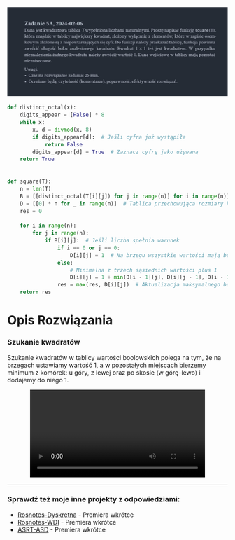 <picture>
  <source srcset="../../../srt/zbior_zadan/2023_5A.png" media="(prefers-color-scheme: light)">
  <source srcset="../../../srt/zbior_zadan/black_2023_5A.png" media="(prefers-color-scheme: dark)">
  <img src="../../../srt/zbior_zadan/black_2023_5A.png" alt="zadanie 2023_5A">
</picture>

```python
def distinct_octal(x):
    digits_appear = [False] * 8
    while x:
        x, d = divmod(x, 8)
        if digits_appear[d]:  # Jeśli cyfra już wystąpiła
            return False
        digits_appear[d] = True  # Zaznacz cyfrę jako używaną
    return True


def square(T):
    n = len(T)
    B = [[distinct_octal(T[i][j]) for j in range(n)] for i in range(n)]  # Tablica booli
    D = [[0] * n for _ in range(n)]  # Tablica przechowująca rozmiary kwadratów
    res = 0

    for i in range(n):
        for j in range(n):
            if B[i][j]:  # Jeśli liczba spełnia warunek
                if i == 0 or j == 0:
                    D[i][j] = 1  # Na brzegu wszystkie wartości mają bok 1
                else:
                    # Minimalna z trzech sąsiednich wartości plus 1
                    D[i][j] = 1 + min(D[i - 1][j], D[i][j - 1], D[i - 1][j - 1])
                res = max(res, D[i][j])  # Aktualizacja maksymalnego boku
    return res
```

# Opis Rozwiązania


### Szukanie kwadratów
Szukanie kwadratów w tablicy wartości boolowskich polega na tym, że na brzegach ustawiamy wartość 1, a w pozostałych miejscach bierzemy minimum z komórek: u góry, z lewej oraz po skosie (w górę–lewo) i dodajemy do niego 1.


<div align="center"> 
    <video src="https://github.com/user-attachments/assets/6e259fc2-2215-4774-a315-ebad36b3b73a" width="400" />
</div>

---
### Sprawdź też moje inne projekty z odpowiedziami:
- [Rosnotes-Dyskretna](https://github.com/kamilGie/Rosnotes-Dyskretna) - Premiera wkrótce
- [Rosnotes-WDI](https://github.com/kamilGie/Rosnotes-WDI) - Premiera wkrótce
- [ASRT-ASD](https://github.com/kamilGie/ASRT-ASD) - Premiera wkrótce



